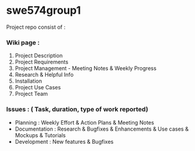 # swe574group1

Project repo consist of :

### Wiki page : 
1. Project Description
2. Project Requirements
3. Project Management - Meeting Notes & Weekly Progress
4. Research & Helpful Info
5. Installation
6. Project Use Cases
7. Project Team

### Issues : ( Task, duration, type of work reported)
* Planning : Weekly Effort & Action Plans & Meeting Notes 
* Documentation : Research & Bugfixes & Enhancements & Use cases & Mockups & Tutorials
* Development : New features & Bugfixes



